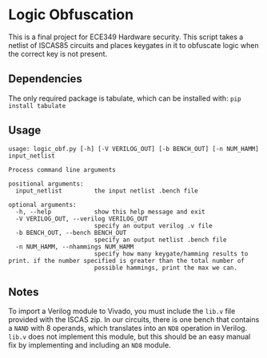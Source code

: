 # Logic Obfuscation
This is a final project for ECE349 Hardware security. This script takes a
netlist of ISCAS85 circuits and places keygates in it to obfuscate logic when
the correct key is not present.

## Dependencies
The only required package is tabulate, which can be installed with:
```pip install tabulate```

## Usage
```
usage: logic_obf.py [-h] [-V VERILOG_OUT] [-b BENCH_OUT] [-n NUM_HAMM] input_netlist

Process command line arguments

positional arguments:
  input_netlist         the input netlist .bench file

optional arguments:
  -h, --help            show this help message and exit
  -V VERILOG_OUT, --verilog VERILOG_OUT
                        specify an output verilog .v file
  -b BENCH_OUT, --bench BENCH_OUT
                        specify an output netlist .bench file
  -n NUM_HAMM, --nhammings NUM_HAMM
                        specify how many keygate/hamming results to print. if the number specified is greater than the total number of
                        possible hammings, print the max we can.
```

## Notes
To import a Verilog module to Vivado, you must include the `lib.v` file
provided with the ISCAS zip. In our circuits, there is one bench that
contains a `NAND` with 8 operands, which translates into an `ND8` operation
in Verilog. `lib.v` does not implement this module, but this should be an
easy manual fix by implementing and including an `ND8` module.
